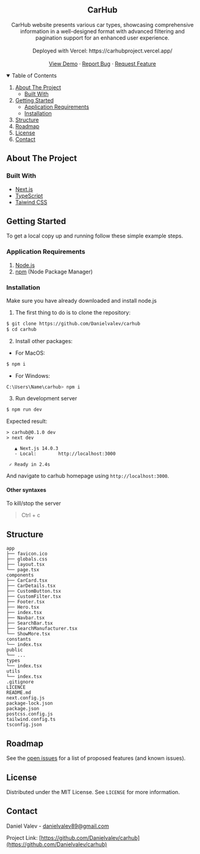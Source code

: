 <p align="center">
  <h2 align="center">CarHub</h2>

  <p align="center">
    CarHub website presents various car types, showcasing comprehensive information in a well-designed format with advanced filtering and pagination support for an enhanced user experience.
    <br />
    <br />
  Deployed with Vercel: https://carhubproject.vercel.app/
    <br />
    <br />
    <a href="https://carhubproject.vercel.app/">View Demo</a>
    ·
    <a href="https://github.com/Danielvalev/carhub/issues">Report Bug</a>
    ·
    <a href="https://github.com/Danielvalev/carhub/issues">Request Feature</a>
  </p>
</p>



<!-- TABLE OF CONTENTS -->
<details open="open">
  <summary>Table of Contents</summary>
  <ol>
    <li>
      <a href="#about-the-project">About The Project</a>
      <ul>
        <li><a href="#built-with">Built With</a></li>
      </ul>
    </li>
    <li>
      <a href="#getting-started">Getting Started</a>
      <ul>
        <li><a href="#application-requirements">Application Requirements</a></li>
        <li><a href="#installation">Installation</a></li>
      </ul>
    </li>
    <li><a href="#structure">Structure</a></li>
    <li><a href="#roadmap">Roadmap</a></li>
    <li><a href="#license">License</a></li>
    <li><a href="#contact">Contact</a></li>
  </ol>
</details>



<!-- ABOUT THE PROJECT -->
## About The Project

### Built With

* [Next.js](https://nextjs.org/)
* [TypeScript](https://www.typescriptlang.org/)
* [Taiwind CSS](https://tailwindcss.com/)

<!-- GETTING STARTED -->
## Getting Started

To get a local copy up and running follow these simple example steps.

### Application Requirements

1. [Node.js](https://nodejs.org/en)
2. [npm](https://www.npmjs.com/) (Node Package Manager)

### Installation
Make sure you have already downloaded and install node.js

1. The first thing to do is to clone the repository:
 ```sh
$ git clone https://github.com/Danielvalev/carhub
$ cd carhub
`````````````

2. Install other packages:
- For MacOS: 
 ```sh
$ npm i
`````````````

- For Windows:
 ```sh
C:\Users\Name\carhub> npm i
`````````````

3. Run development server
```sh
$ npm run dev
```

Expected result:

```
> carhub@0.1.0 dev
> next dev

   ▲ Next.js 14.0.3
   - Local:        http://localhost:3000

 ✓ Ready in 2.4s
```

And navigate to carhub homepage using `http://localhost:3000`.

#### Other syntaxes
To kill/stop the server 
> Ctrl + c

<!-- Structure -->
## Structure

```
app
├── favicon.ico
├── globals.css
├── layout.tsx
└── page.tsx
components
├── CarCard.tsx
├── CarDetails.tsx
├── CustomButton.tsx
├── CustomFilter.tsx
├── Footer.tsx
├── Hero.tsx
├── index.tsx
├── Navbar.tsx
├── SearchBar.tsx
├── SearchManufacturer.tsx
└── ShowMore.tsx
constants
└── index.tsx
public
└── ...
types
└── index.tsx
utils
└── index.tsx
.gitignore
LICENCE
README.md
next.config.js
package-lock.json
package.json
postcss.config.js
tailwind.config.ts
tsconfig.json
```

<!-- ROADMAP -->
## Roadmap

See the [open issues](https://github.com/Danielvalev/carhub/issues) for a list of proposed features (and known issues).


<!-- LICENSE -->
## License

Distributed under the MIT License. See `LICENSE` for more information.



<!-- CONTACT -->
## Contact

Daniel Valev - danielvalev89@gmail.com

Project Link: [https://github.com/Danielvalev/carhub](https://github.com/Danielvalev/carhub)
